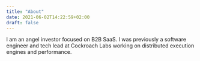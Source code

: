 ```yaml
---
title: "About"
date: 2021-06-02T14:22:59+02:00
draft: false
---
```


I am an angel investor focused on B2B SaaS. I was previously a software engineer
and tech lead at Cockroach Labs working on distributed execution engines and
performance.